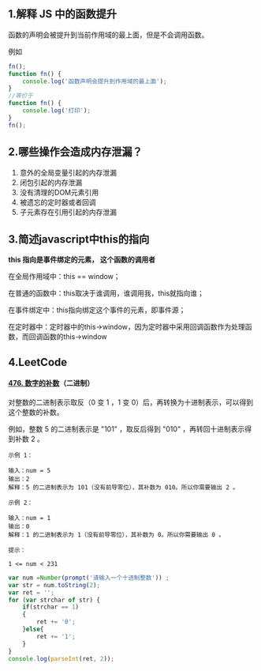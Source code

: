 ## 1.解释 JS 中的函数提升

 函数的声明会被提升到当前作用域的最上面，但是不会调用函数。

例如

```javascript
fn();
function fn() {
    console.log('函数声明会提升到作用域的最上面');
}
//等价于
function fn() {
    console.log('打印');
}
fn();
```



## 2.**哪些操作会造成内存泄漏？**

1. 意外的全局变量引起的内存泄漏
2. 闭包引起的内存泄漏
3. 没有清理的DOM元素引用
4. 被遗忘的定时器或者回调
5. 子元素存在引用引起的内存泄漏

## 3.**简述javascript中this的指向**

 **this 指向是事件绑定的元素， 这个函数的调用者** 

在全局作用域中：this == window；

在普通的函数中：this取决于谁调用，谁调用我，this就指向谁；

在事件绑定中：this指向绑定这个事件的元素，即事件源；

在定时器中：定时器中的this->window，因为定时器中采用回调函数作为处理函数，而回调函数的this->window

## 4.LeetCode

#### [476. 数字的补数](https://leetcode-cn.com/problems/number-complement/)（二进制）

对整数的二进制表示取反（0 变 1 ，1 变 0）后，再转换为十进制表示，可以得到这个整数的补数。

例如，整数 5 的二进制表示是 "101" ，取反后得到 "010" ，再转回十进制表示得到补数 2 。

```
示例 1：

输入：num = 5
输出：2
解释：5 的二进制表示为 101（没有前导零位），其补数为 010。所以你需要输出 2 。
```



```
示例 2：

输入：num = 1
输出：0
解释：1 的二进制表示为 1（没有前导零位），其补数为 0。所以你需要输出 0 。
```



```
提示：

1 <= num < 231
```

```js
var num =Number(prompt('请输入一个十进制整数')) ;
var str = num.toString(2);
var ret = '';
for (var strchar of str) {
    if(strchar == 1)
    {
        ret += '0';
    }else{
        ret += '1';
    }
}
console.log(parseInt(ret, 2));
```

